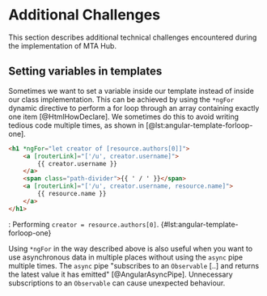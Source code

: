 # Additional Challenges

This section describes additional technical challenges encountered during the implementation of MTA Hub.

## Setting variables in templates

Sometimes we want to set a variable inside our template instead of inside our class implementation. This can be achieved by using the `*ngFor` dynamic directive to perform a for loop through an array containing exactly one item [@HtmlHowDeclare]. We sometimes do this to avoid writing tedious code multiple times, as shown in [@lst:angular-template-forloop-one].

```html
<h1 *ngFor="let creator of [resource.authors[0]]">
    <a [routerLink]="['/u', creator.username]">
        {{ creator.username }}
    </a>
    <span class="path-divider">{{ ' / ' }}</span>
    <a [routerLink]="['/u', creator.username, resource.name]">
        {{ resource.name }}
    </a>
</h1>
```
: Performing `creator = resource.authors[0]`. {#lst:angular-template-forloop-one}

Using `*ngFor` in the way described above is also useful when you want to use asynchronous data in multiple places without using the `async` pipe multiple times. The `async` pipe "subscribes to an `Observable` [..] and returns the latest value it has emitted" [@AngularAsyncPipe]. Unnecessary subscriptions to an `Observable` can cause unexpected behaviour.
